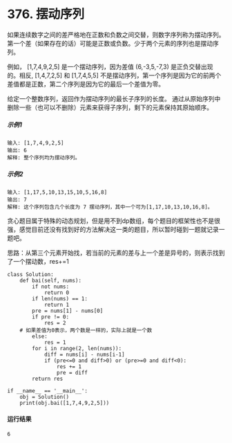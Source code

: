 # 376. 摆动序列
如果连续数字之间的差严格地在正数和负数之间交替，则数字序列称为摆动序列。第一个差（如果存在的话）可能是正数或负数。少于两个元素的序列也是摆动序列。

例如， [1,7,4,9,2,5] 是一个摆动序列，因为差值 (6,-3,5,-7,3) 是正负交替出现的。相反, [1,4,7,2,5] 和 [1,7,4,5,5] 不是摆动序列，第一个序列是因为它的前两个差值都是正数，第二个序列是因为它的最后一个差值为零。

给定一个整数序列，返回作为摆动序列的最长子序列的长度。 通过从原始序列中删除一些（也可以不删除）元素来获得子序列，剩下的元素保持其原始顺序。

##### 示例1
    输入: [1,7,4,9,2,5]
    输出: 6 
    解释: 整个序列均为摆动序列。

##### 示例2
    输入: [1,17,5,10,13,15,10,5,16,8]
    输出: 7
    解释: 这个序列包含几个长度为 7 摆动序列，其中一个可为[1,17,10,13,10,16,8]。
    
贪心题目属于特殊的动态规划，但是用不到dp数组，每个题目的框架性也不是很强，感觉目前还没有找到好的方法解决这一类的题目，所以暂时碰到一题就记录一题吧。

思路：从第三个元素开始找，若当前的元素的差与上一个差是异号的，则表示找到了一个摆动数，res+=1

	class Solution:
		def bai(self, nums):
			if not nums:
				return 0
			if len(nums) == 1:
				return 1
			pre = nums[1] - nums[0]
			if pre != 0:
				res = 2
	    # 如果差值为0表示，两个数是一样的，实际上就是一个数
			else:
				res = 1
			for i in range(2, len(nums)):
				diff = nums[i] - nums[i-1]
				if (pre<=0 and diff>0) or (pre>=0 and diff<0):
					res += 1
					pre = diff
			return res

	if __name__ == '__main__':
		obj = Solution()
		print(obj.bai([1,7,4,9,2,5]))

#### 运行结果
	6
